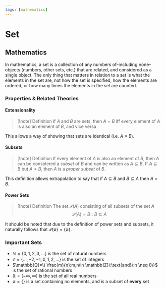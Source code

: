 ```yaml
---
tags: [mathematics]
---
```

# Set

## Mathematics 

In mathematics, a set is a collection of any numbers of–including none–objects (numbers, other sets, etc.) that are related, and considered as a single object. The only thing that matters in relation to a set is what the elements in the set are, not how the set is specified, how the elements are ordered, or how many times the elements in the set are counted.

### Properties & Related Theories

#### Extensionality

> [!note] Definition
> If $A$ and $B$ are sets, then $A=B$ iff every element of $A$ is also an element of $B$, and vice versa

This allows a way of showing that sets are identical (i.e. $A\equiv B$).

#### Subsets

> [!note] Definition
> If every element of $A$ is also an element of $B$, then $A$ can be considered a *subset* of $B$ and can be written as $A \subseteq B$. If $A \subseteq B$ but $A \neq B$, then $A$ is a *proper subset* of $B$.

This definition allows extrapolation to say that if $A \subseteq B$ and $B \subseteq A$ then $A=B$.

#### Power Sets

>[!note] Definition
>The set $\mathcal{P}(A)$ consisting of all subsets of the set $A$ $$\mathcal{P}(A)={B:B\subseteq A}$$

It should be noted that due to the definition of power sets and subsets, it naturally follows that $\mathcal{P}(\emptyset)=\{ \emptyset  \}$.

### Important Sets

- $\mathbb{N}=\{ 0,1,2,3,\dots \}$ is the set of natural numbers 
- $\mathbb{Z}=\{ \dots,-2,-1,0,1,2,\dots \}$ is the set of integers
- $\mathbb{Q}=\{ \frac{m}{n}:m,n\in \mathbb{Z}\:\text{and}\:n \neq 0\}$ is the set of rational numbers
- $\mathbb{R}=(-\infty,\infty)$ is the set of all real numbers
- $\emptyset = \{  \}$ is a set containing no elements, and is a subset of **every** set
